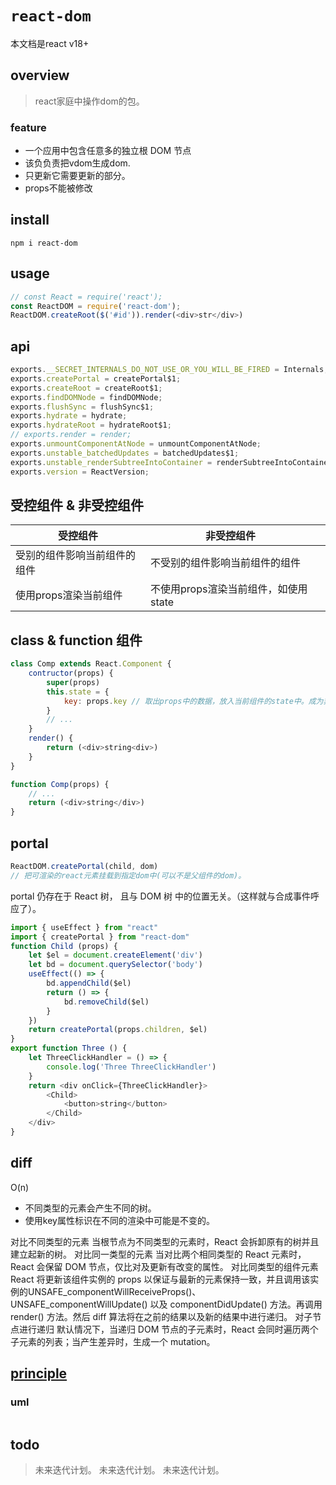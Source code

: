 # `react-dom`
本文档是react v18+

## overview
> react家庭中操作dom的包。

### feature
- 一个应用中包含任意多的独立根 DOM 节点
- 该负负责把vdom生成dom.
- 只更新它需要更新的部分。
- props不能被修改

## install
`npm i react-dom`

## usage
```js
// const React = require('react');
const ReactDOM = require('react-dom');
ReactDOM.createRoot($('#id')).render(<div>str</div>)
```

## api
```js
exports.__SECRET_INTERNALS_DO_NOT_USE_OR_YOU_WILL_BE_FIRED = Internals;
exports.createPortal = createPortal$1;
exports.createRoot = createRoot$1;
exports.findDOMNode = findDOMNode;
exports.flushSync = flushSync$1;
exports.hydrate = hydrate;
exports.hydrateRoot = hydrateRoot$1;
// exports.render = render;
exports.unmountComponentAtNode = unmountComponentAtNode;
exports.unstable_batchedUpdates = batchedUpdates$1;
exports.unstable_renderSubtreeIntoContainer = renderSubtreeIntoContainer;
exports.version = ReactVersion;
```

## 受控组件 & 非受控组件
|受控组件|非受控组件||
|-|-|-|
|受别的组件影响当前组件的组件|不受别的组件影响当前组件的组件||
|使用props渲染当前组件|不使用props渲染当前组件，如使用state||

## class & function 组件
```js
class Comp extends React.Component {
    contructor(props) {
        super(props)
        this.state = {
            key: props.key // 取出props中的数据，放入当前组件的state中。成为非受控组件。
        }
        // ...
    }
    render() {
        return (<div>string<div>)
    }
}
```
```js
function Comp(props) {
    // ...
    return (<div>string</div>)
}
```

## portal
```js
ReactDOM.createPortal(child, dom)
// 把可渲染的react元素挂载到指定dom中(可以不是父组件的dom)。
```
portal 仍存在于 React 树， 且与 DOM 树 中的位置无关。（这样就与合成事件呼应了）。
```js
import { useEffect } from "react"
import { createPortal } from "react-dom"
function Child (props) {
    let $el = document.createElement('div')
    let bd = document.querySelector('body')
    useEffect(() => {
        bd.appendChild($el)
        return () => {
            bd.removeChild($el)
        }
    })
    return createPortal(props.children, $el)
}
export function Three () {
    let ThreeClickHandler = () => {
        console.log('Three ThreeClickHandler')
    }
    return <div onClick={ThreeClickHandler}>
        <Child>
            <button>string</button>
        </Child>
    </div>
}
```

## diff
O(n)
- 不同类型的元素会产生不同的树。
- 使用key属性标识在不同的渲染中可能是不变的。

对比不同类型的元素
当根节点为不同类型的元素时，React 会拆卸原有的树并且建立起新的树。
对比同一类型的元素
当对比两个相同类型的 React 元素时，React 会保留 DOM 节点，仅比对及更新有改变的属性。
对比同类型的组件元素
React 将更新该组件实例的 props 以保证与最新的元素保持一致，并且调用该实例的UNSAFE_componentWillReceiveProps()、UNSAFE_componentWillUpdate() 以及 componentDidUpdate() 方法。再调用 render() 方法。然后 diff 算法将在之前的结果以及新的结果中进行递归。
对子节点进行递归
默认情况下，当递归 DOM 节点的子元素时，React 会同时遍历两个子元素的列表；当产生差异时，生成一个 mutation。







## [principle](/framework/react/react-dom-18/principle.html)

### uml
```
```

## todo
> 未来迭代计划。
> 未来迭代计划。
> 未来迭代计划。